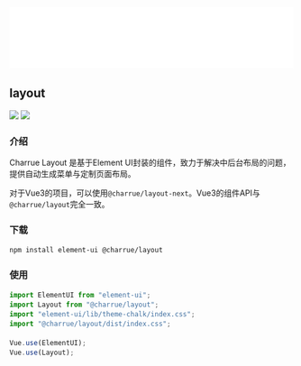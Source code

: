 ![](https://raw.githubusercontent.com/ckangwen/image-host/main/images/charrue-layout.svg)

## layout
 ![](https://img.shields.io/npm/dt/@charrue/layout.svg)
 ![](https://img.shields.io/npm/v/@charrue/layout.svg)

### 介绍
Charrue Layout 是基于Element UI封装的组件，致力于解决中后台布局的问题，提供自动生成菜单与定制页面布局。

对于Vue3的项目，可以使用`@charrue/layout-next`。Vue3的组件API与`@charrue/layout`完全一致。

### 下载

``` bash
npm install element-ui @charrue/layout
```

### 使用

``` js
import ElementUI from "element-ui";
import Layout from "@charrue/layout";
import "element-ui/lib/theme-chalk/index.css";
import "@charrue/layout/dist/index.css";

Vue.use(ElementUI);
Vue.use(Layout);
```

